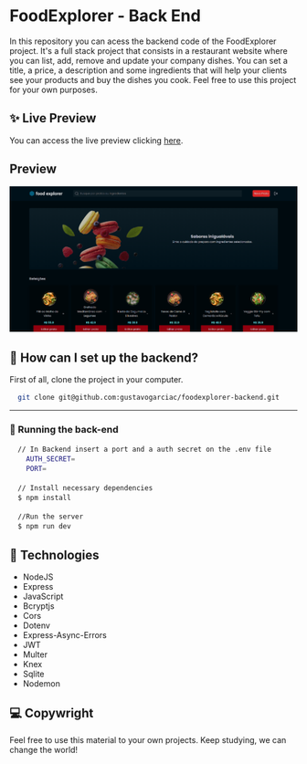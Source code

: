 # FoodExplorer - Back End

In this repository you can acess the backend code of the FoodExplorer project. It's a full stack project that consists in a restaurant website where you can list, add, remove and update your company dishes. You can set a title, a price, a description and some ingredients that will help your clients see your products and buy the dishes you cook. Feel free to use this project for your own purposes.

## ✨ Live Preview

You can access the live preview clicking [here](https://gustavogarciac-foodexplorer.netlify.app/).

## Preview

![App Screenshot](./public//thumbnail.png)

## 🚀 How can I set up the backend?

First of all, clone the project in your computer.

```bash
  git clone git@github.com:gustavogarciac/foodexplorer-backend.git
```

---

### 💫 Running the back-end

```bash
  // In Backend insert a port and a auth secret on the .env file
    AUTH_SECRET=
    PORT=

  // Install necessary dependencies
  $ npm install

  //Run the server
  $ npm run dev

```

## 🚀 Technologies

- NodeJS
- Express
- JavaScript
- Bcryptjs
- Cors
- Dotenv
- Express-Async-Errors
- JWT
- Multer
- Knex
- Sqlite
- Nodemon

## 💻 Copywright

Feel free to use this material to your own projects. Keep studying, we can change the world!
